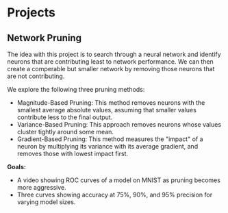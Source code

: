 # Projects

## Network Pruning

The idea with this project is to search through a neural network and identify neurons that are contributing least to network performance. We can then create a comperable but smaller network by removing those neurons that are not contributing.

We explore the following three pruning methods:
- Magnitude-Based Pruning: This method removes neurons with the smallest average absolute values, assuming that smaller values contribute less to the final output.
- Variance-Based Pruning: This approach removes neurons whose values cluster tightly around some mean.
- Gradient-Based Pruning: This method measures the "impact" of a neuron by multiplying its variance with its average gradient, and removes those with lowest impact first.

**Goals:**
* A video showing ROC curves of a model on MNIST as pruning becomes more aggressive.
* Three curves showing accuracy at 75%, 90%, and 95% precision for varying model sizes.